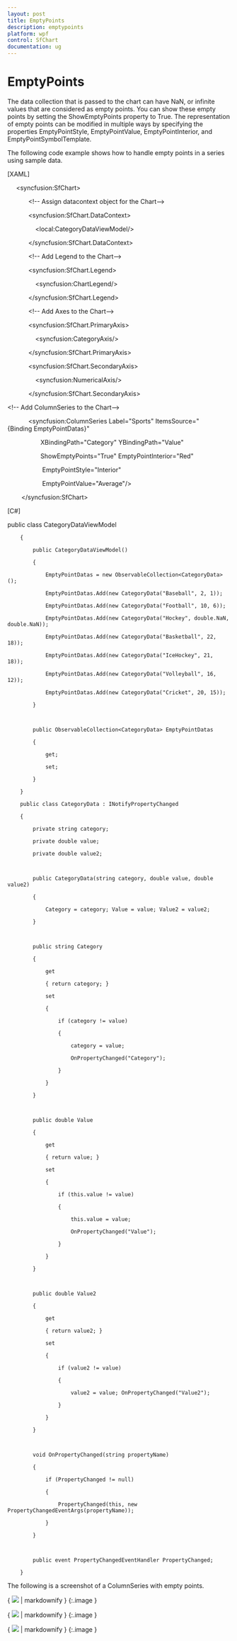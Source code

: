 ```yaml
---
layout: post
title: EmptyPoints
description: emptypoints
platform: wpf
control: SfChart
documentation: ug
---
```


# EmptyPoints

The data collection that is passed to the chart can have NaN, or infinite values that are considered as empty points. You can show these empty points by setting the ShowEmptyPoints property to True. The representation of empty points can be modified in multiple ways by specifying the properties EmptyPointStyle, EmptyPointValue, EmptyPointInterior, and EmptyPointSymbolTemplate.

The following code example shows how to handle empty points in a series using sample data.

[XAML]

     &lt;syncfusion:SfChart&gt;



            &lt;!-- Assign datacontext object for the Chart--&gt;

            &lt;syncfusion:SfChart.DataContext&gt;

                &lt;local:CategoryDataViewModel/&gt;

            &lt;/syncfusion:SfChart.DataContext&gt;



            &lt;!-- Add Legend to the Chart--&gt;

            &lt;syncfusion:SfChart.Legend&gt;

                &lt;syncfusion:ChartLegend/&gt;

            &lt;/syncfusion:SfChart.Legend&gt;



            &lt;!-- Add Axes to the Chart--&gt;

            &lt;syncfusion:SfChart.PrimaryAxis&gt;

                &lt;syncfusion:CategoryAxis/&gt;

            &lt;/syncfusion:SfChart.PrimaryAxis&gt;

            &lt;syncfusion:SfChart.SecondaryAxis&gt;

                &lt;syncfusion:NumericalAxis/&gt;

            &lt;/syncfusion:SfChart.SecondaryAxis&gt;



&lt;!-- Add ColumnSeries to the Chart--&gt;

            <syncfusion:ColumnSeries Label="Sports" ItemsSource="{Binding EmptyPointDatas}"

                   XBindingPath="Category" YBindingPath="Value"

                   ShowEmptyPoints="True" EmptyPointInterior="Red"

                    EmptyPointStyle="Interior"

                    EmptyPointValue="Average"/>

        &lt;/syncfusion:SfChart&gt;



[C#]

public class CategoryDataViewModel

        {

            public CategoryDataViewModel()

            {

                EmptyPointDatas = new ObservableCollection<CategoryData>();

                EmptyPointDatas.Add(new CategoryData("Baseball", 2, 1));

                EmptyPointDatas.Add(new CategoryData("Football", 10, 6));

                EmptyPointDatas.Add(new CategoryData("Hockey", double.NaN, double.NaN));

                EmptyPointDatas.Add(new CategoryData("Basketball", 22, 18));

                EmptyPointDatas.Add(new CategoryData("IceHockey", 21, 18));

                EmptyPointDatas.Add(new CategoryData("Volleyball", 16, 12));

                EmptyPointDatas.Add(new CategoryData("Cricket", 20, 15));

            }



            public ObservableCollection<CategoryData> EmptyPointDatas

            {

                get;

                set;

            }

        }

        public class CategoryData : INotifyPropertyChanged

        {

            private string category;

            private double value;

            private double value2;



            public CategoryData(string category, double value, double value2)

            {

                Category = category; Value = value; Value2 = value2;

            }



            public string Category

            {

                get

                { return category; }

                set

                {

                    if (category != value)

                    {

                        category = value;

                        OnPropertyChanged("Category");

                    }

                }

            }



            public double Value

            {

                get

                { return value; }

                set

                {

                    if (this.value != value)

                    {

                        this.value = value;

                        OnPropertyChanged("Value");

                    }

                }

            }



            public double Value2

            {

                get

                { return value2; }

                set

                {

                    if (value2 != value)

                    {

                        value2 = value; OnPropertyChanged("Value2");

                    }

                }

            }



            void OnPropertyChanged(string propertyName)

            {

                if (PropertyChanged != null)

                {

                    PropertyChanged(this, new PropertyChangedEventArgs(propertyName));

                }

            }



            public event PropertyChangedEventHandler PropertyChanged;

        }



The following is a screenshot of a ColumnSeries with empty points.

{ ![](EmptyPoints_images/EmptyPoints_img1.png) | markdownify }
{:.image }


{ ![](EmptyPoints_images/EmptyPoints_img2.png) | markdownify }
{:.image }


{ ![](EmptyPoints_images/EmptyPoints_img3.png) | markdownify }
{:.image }


